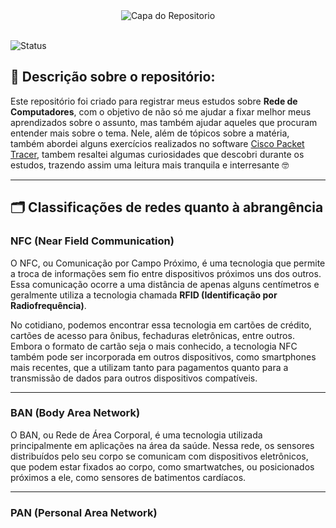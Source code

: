 <div align="center">
  <img src="" alt="Capa do Repositorio"> <!-- Adicionar a nova capa -->
</div>

<br>

![Status](http://img.shields.io/static/v1?label=STATUS&message=ESTUDANDO&color=yellow&style=for-the-badge)

## 📝 Descrição sobre o repositório: 

Este repositório foi criado para registrar meus estudos sobre **Rede de Computadores**, com o objetivo de não só me ajudar a fixar melhor meus aprendizados sobre o assunto, mas também ajudar aqueles que procuram entender mais sobre o tema. Nele, além de tópicos sobre a matéria, também abordei alguns exercícios realizados no software [Cisco Packet Tracer](https://www.netacad.com/cisco-packet-tracer), tambem resaltei algumas curiosidades que descobri durante os estudos, trazendo assim uma leitura mais tranquila e interresante 🤓

<hr>

<!-- Adicionar imagens -->
<!-- Adicionar introdução sobre oque é rede de computadores -->

## 🗂️ Classificações de redes quanto à abrangência

### NFC (Near Field Communication)

O NFC, ou Comunicação por Campo Próximo, é uma tecnologia que permite a troca de informações sem fio entre dispositivos próximos uns dos outros. Essa comunicação ocorre a uma distância de apenas alguns centímetros e geralmente utiliza a tecnologia chamada **RFID (Identificação por Radiofrequência)**.

No cotidiano, podemos encontrar essa tecnologia em cartões de crédito, cartões de acesso para ônibus, fechaduras eletrônicas, entre outros. Embora o formato de cartão seja o mais conhecido, a tecnologia NFC também pode ser incorporada em outros dispositivos, como smartphones mais recentes, que a utilizam tanto para pagamentos quanto para a transmissão de dados para outros dispositivos compatíveis.

<!--[ Adicionar uma imagem sobre o NFC ] -->

<hr>

### BAN (Body Area Network)

O BAN, ou Rede de Área Corporal, é uma tecnologia utilizada principalmente em aplicações na área da saúde. Nessa rede, os sensores distribuídos pelo seu corpo se comunicam com dispositivos eletrônicos, que podem estar fixados ao corpo, como smartwatches, ou posicionados próximos a ele, como sensores de batimentos cardíacos.

<!--[ Adicionar uma imagem sobre o BAN ] -->

<hr>

### PAN (Personal Area Network)

<!-- Adicionar uma explicação para diferenciar WEB de Internet -->

<!-- Assuntos antigos que devem ser arrumados para uma melhor compreensão

## Tipos de Redes

| **Tipo de Rede** | **Descrição**                                            | **Exemplo de Uso**                                  |
|------------------|----------------------------------------------------------|-----------------------------------------------------|
| **LAN (Local Area Network)** | Rede local que conecta dispositivos em uma área geográfica limitada, como uma casa, escritório ou campus | Conexão de computadores em um escritório           |
| **MAN (Metropolitan Area Network)** | Rede que cobre uma área maior que uma LAN, geralmente uma cidade ou um campus universitário | Conexão entre diferentes escritórios em uma cidade  |
| **WAN (Wide Area Network)** | Rede que abrange grandes distâncias geográficas, conectando redes locais em diferentes regiões ou países | A Internet é o exemplo mais comum de WAN           |
| **PAN (Personal Area Network)** | Rede de curto alcance, geralmente usada para conectar dispositivos pessoais como smartphones, tablets e laptops | Conexão Bluetooth entre um smartphone e um fone de ouvido |
| **VLAN (Virtual Local Area Network)** | Rede local virtual que agrupa dispositivos em uma rede lógica, independentemente de sua localização física | Segregação de tráfego de diferentes departamentos em uma empresa |
| **WLAN (Wireless Local Area Network)** | Rede local que utiliza tecnologia sem fio para conectar dispositivos | Conexão Wi-Fi em casa ou em um café                |
| **CAN (Campus Area Network)** | Rede que conecta várias LANs em um campus, como uma universidade. | Conexão entre vários prédios de uma universidade    |
| **SAN (Storage Area Network)** | Rede especializada para conectar dispositivos de armazenamento, como servidores e unidades de disco, permitindo acesso eficiente a dados | Armazenamento em rede para servidores de dados      |
| **GAN (Global Area Network)** | Rede que cobre uma área geográfica ampla, geralmente conectando várias WANs. | Conexão de várias redes em diferentes continentes   |

<div align="center">

## Tipos de Cabos de Rede </h1>

<br>

### Cabo Direto (Para equipamentos diferentes)
![Cabo Direto](http://convexnet.com.br/wp-content/uploads/2017/07/cabo_crossover2.jpg)

### Cabo Cross-Over (Para equipamentos iguais)
![Cabo Cross-Over](https://convexnet.com.br/wp-content/uploads/2017/07/cabo_crossover1.jpg)

</div>

## Protocolos de Rede

- **ICMP (Internet Control Message Protocol)**: Protocolo usado para enviar mensagens de erro e informações operacionais
- **CSMA-CD (Carrier Sense Multiple Access with Collision Detection)**: Protocolo de controle de acesso ao meio para redes Ethernet
- **DHCP (Dynamic Host Configuration Protocol)**: Protocolo usado para atribuição dinâmica de endereços IP a dispositivos em uma rede

## Funcionalidades utilizadas em redes de computadores

-**APIPA (Automatic Private IP Addressing)**: Mecanismo que permite a dispositivos em uma rede local atribuírem a si mesmos quando não conseguem obter um endereço IP de um servidor DHCP

## Topologias de Rede

- **Topologia Estrela**: Um equipamento central (como um switch ou hub) interliga todos os dispositivos na rede
- **Topologia Anel**: Os dispositivos são conectados em um anel fechado, onde cada dispositivo tem exatamente dois vizinhos
- **Topologia Barramento**: Todos os dispositivos são conectados a um único cabo central
- **Topologia Hierárquica**: os dispositivos são organizados em uma estrutura em camadas, onde os níveis superiores controlam os níveis inferiores

## Endereços IP Especiais

| **Endereço IP**       | **Descrição**                    | **Função**                                                                                     |
|-----------------------|----------------------------------|------------------------------------------------------------------------------------------------|
| **192.168.1.0**       | Endereço de Rede                 | Identifica a própria rede. Não pode ser atribuído a nenhum dispositivo final                   |
| **192.168.1.1**       | Gateway Padrão (usualmente)      | Usado pelo roteador ou gateway para acesso à internet ou outras redes                          |
| **192.168.1.2 - 192.168.1.253** | Endereços Utilizáveis para Hosts | Endereços disponíveis para atribuição a dispositivos finais (hosts) na rede                    |
| **192.168.1.254**     | Último Endereço de Host Utilizável | Geralmente o último endereço IP disponível para atribuição a dispositivos finais na rede       |
| **192.168.1.255**     | Endereço de Broadcast            | Usado para enviar pacotes de broadcast para todos os dispositivos na rede. Não pode ser atribuído a nenhum dispositivo final |



